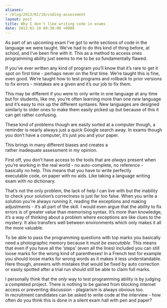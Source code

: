 ```yaml
---
aliases:
- /blog/2013/01/10/coding-assessment
layout: post
title: Why I don't like writing code in exams
date: 2013-01-10 00:30:00 +0000
---
```

As part of an upcoming exam I’ve got to write sections of code in the language
we were taught. We’ve had to do this kind of thing before, at school, and I’ve
been fine with it. This as a method to access ones programming ability just
seems to me to be so fundamentally flawed.

If you’ve ever written any kind of program you’ll know that it’s rare to get it
spot on first time - perhaps never on the first time. We’re taught this is
fine, even good. We’re taught how to test programs and rollback to prior
versions to fix errors - mistakes are a given and it’s our job to fix them.

This may be different if you were to only write in one language at any time but
for students, like me, you’re often learning more than one _new_ language and
it’s easy to mix up the different syntaxes. New languages are designed
similarly to older ones to make them easily picked up but because of this it
can get rather confusing.

These kind of problems though are easily sorted at a computer though, a
reminder is nearly always just a quick Google search away. In exams though you
don’t have a computer, it’s just you and your paper.

This brings in many different biases and creates a
rather inadequate assessment in my opinion.

First off, you don’t have access to the tools that are _always_ present when
you’re working in the real world - no auto-complete, no reference - basically
no help. This means that you have to write perfectly executable code, on paper
with no aids. Like taking a language writing exam with no dictionary.

That’s not the only problem, the lack of help I can live with but the inability
to check your solution’s correctness is just far too false. When you write a
solution you’re always running it, reading the exceptions and making
adjustments - it’s all part of the skill. I would even argue that the ability
to fix errors is of greater value than memorising syntax. It’s more than
knowledge, it’s a way of thinking about a problem where exceptions are like
clues to the mystery. It also transfers well between environments which only
makes it all the more valuable.

To be able to pass the programming questions with top marks you basically need
a photographic memory because it _must be executable_. This means that even if
you have all the ‘steps’ (even all the lines) included you can still loose
marks for the wrong kind of parentheses! In a French test for example you
should loose marks for wrong words as it makes it less understandable. Here
though, answers with mistakes that would be fixed by auto correction or easily
spotted after a trial run should still be able to claim full marks.

I personally think that the _only_ way to test programming ability is by
judging a completed project. There is nothing to be gained from blocking
internet access or preventing discussion - plagiarism is always obvious too.
In recruitment candidates can be asked to write code at the interview - how
often do you think this is done in a silent exam hall with pen and paper?